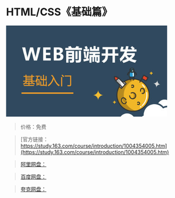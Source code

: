 # HTML/CSS《基础篇》

![img](../../../assets/study163/free/F085C99D0D91C26FD9B61B649A127E33.jpg)

> 价格：免费

> [官方链接：https://study.163.com/course/introduction/1004354005.htm](https://study.163.com/course/introduction/1004354005.htm)

> [阿里网盘：]()

> [百度网盘：]()

> [夸克网盘：]()
